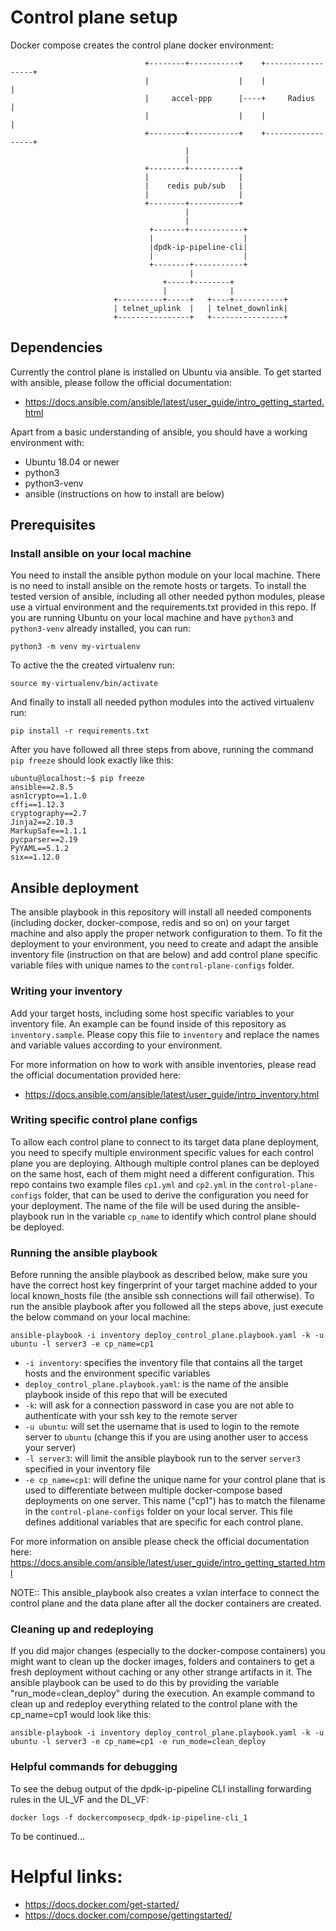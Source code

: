 # Control plane setup

Docker compose creates the control plane docker environment:

```
                              +--------+-----------+    +------------------+
                              |                    |    |                  |
                              |     accel-ppp      |----+     Radius       |
                              |                    |    |                  |
                              +--------+-----------+    +------------------+
                                       |
                                       |
                              +--------+-----------+
                              |                    |
                              |    redis pub/sub   |
                              |                    |
                              +--------+-----------+
                                       |
                                       |
                               +-------+------------+
                               |                    |
                               |dpdk-ip-pipeline-cli|
                               |                    |
                               +--------+-----------+
                                        |
                                  +-----+--------+
                                  |              |
                       +----------+-----+   +----+-----------+    
                       | telnet_uplink  |   | telnet_downlink|
                       +----------------+   +----------------+     
```
## Dependencies

Currently the control plane is installed on Ubuntu via ansible.
To get started with ansible, please follow the official documentation:
- https://docs.ansible.com/ansible/latest/user_guide/intro_getting_started.html

Apart from a basic understanding of ansible, you should have a working
environment with:

* Ubuntu 18.04 or newer
* python3
* python3-venv
* ansible (instructions on how to install are below)

## Prerequisites

### Install ansible on your local machine

You need to install the ansible python module on your local machine. There is no
need to install ansible on the remote hosts or targets. To install the tested
version of ansible, including all other needed python modules, please use a
virtual environment and the requirements.txt provided in this repo. If you are
running Ubuntu on your local machine and have `python3` and `python3-venv`
already installed, you can run:

```
python3 -m venv my-virtualenv
```

To active the the created virtualenv run:

```
source my-virtualenv/bin/activate
```

And finally to install all needed python modules into the actived virtualenv run:

```
pip install -r requirements.txt
```

After you have followed all three steps from above, running the command `pip
freeze` should look exactly like this:

```
ubuntu@localhost:~$ pip freeze
ansible==2.8.5
asn1crypto==1.1.0
cffi==1.12.3
cryptography==2.7
Jinja2==2.10.3
MarkupSafe==1.1.1
pycparser==2.19
PyYAML==5.1.2
six==1.12.0
```

## Ansible deployment

The ansible playbook in this repository will install all needed components
(including docker, docker-compose, redis and so on) on your target machine and
also apply the proper network configuration to them. To fit the deployment to
your environment, you need to create and adapt the ansible inventory file
(instruction on that are below) and add  control plane specific variable files
with unique names to the `control-plane-configs` folder.

### Writing your inventory

Add your target hosts, including some host specific variables to your inventory
file. An example can be found inside of this repository as `inventory.sample`.
Please copy this file to `inventory` and replace the names and variable values
according to your environment.

For more information on how to work with ansible inventories, please read the
official documentation provided here:
- https://docs.ansible.com/ansible/latest/user_guide/intro_inventory.html

### Writing specific control plane configs

To allow each control plane to connect to its target data plane deployment, you
need to specify multiple environment specific values for each control plane you
are deploying. Although multiple control planes can be deployed on the same
host, each of them might need a different configuration. This repo contains two
example files `cp1.yml` and `cp2.yml` in the `control-plane-configs` folder,
that can be used to derive the configuration you need for your deployment. The
name of the file will be used during the ansible-playbook run in the variable
`cp_name` to identify which control plane should be deployed.

### Running the ansible playbook

Before running the ansible playbook as described below, make sure you have the
correct host key fingerprint of your target machine added to your local
known_hosts file (the ansible ssh connections will fail otherwise).
To run the ansible playbook after you followed all the steps above, just
execute the below command on your local machine:

```
ansible-playbook -i inventory deploy_control_plane.playbook.yaml -k -u ubuntu -l server3 -e cp_name=cp1
```

- `-i inventory`: specifies the inventory file that contains all the target
  hosts and the environment specific variables
- `deploy_control_plane.playbook.yaml`: is the name of the ansible playbook
  inside of this repo that will be executed
- `-k`: will ask for a connection password in case you are not able to
  authenticate with your ssh key to the remote server
- `-u ubuntu`: will set the username that is used to login to the remote server
  to `ubuntu` (change this if you are using another user to access your server)
- `-l server3`: will limit the ansible playbook run to the server `server3`
  specified in your inventory file
- `-e cp_name=cp1`: will define the unique name for your control plane that is
  used to differentiate between multiple docker-compose based deployments on one
  server. This name ("cp1") has to match the filename in the
  `control-plane-configs` folder on your local server. This file defines
  additional variables that are specific for each control plane.

For more information on ansible please check the official documentation here:
https://docs.ansible.com/ansible/latest/user_guide/intro_getting_started.html

NOTE:: This ansible_playbook also creates a vxlan interface to connect the
control plane and the data plane after all the docker containers are created.

### Cleaning up and redeploying

If you did major changes (especially to the docker-compose containers) you might
want to clean up the docker images, folders and containers to get a fresh
deployment without caching or any other strange artifacts in it. The ansible
playbook can be used to do this by providing the variable
"run_mode=clean_deploy" during the execution. An example command to clean up and
redeploy everything related to the control plane with the cp_name=cp1 would look
like this:

```
ansible-playbook -i inventory deploy_control_plane.playbook.yaml -k -u ubuntu -l server3 -e cp_name=cp1 -e run_mode=clean_deploy
```
 

### Helpful commands for debugging

To see the debug output of the dpdk-ip-pipeline CLI installing forwarding rules in the UL_VF and the DL_VF:

```
docker logs -f dockercomposecp_dpdk-ip-pipeline-cli_1
```

To be continued...

# Helpful links:

- https://docs.docker.com/get-started/
- https://docs.docker.com/compose/gettingstarted/

